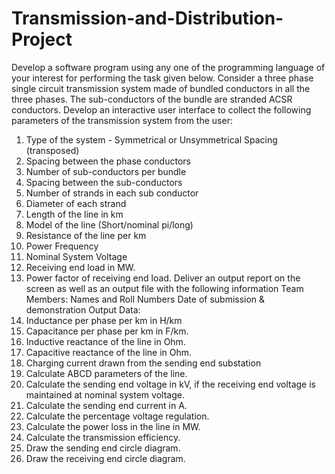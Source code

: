 # Transmission-and-Distribution-Project
Develop a software program using any one of the programming language of your interest for performing the task given below.
Consider a three phase single circuit transmission system made of bundled conductors in all the three phases. The sub-conductors of the bundle are stranded ACSR conductors.
Develop an interactive user interface to collect the following parameters of the transmission system from the user:
1. Type of the system - Symmetrical or Unsymmetrical Spacing (transposed)
2. Spacing between the phase conductors
3. Number of sub-conductors per bundle
4. Spacing between the sub-conductors
5. Number of strands in each sub conductor
6. Diameter of each strand
7. Length of the line in km
8. Model of the line (Short/nominal pi/long)
9. Resistance of the line per km
10. Power Frequency
11. Nominal System Voltage
12. Receiving end load in MW.
13. Power factor of receiving end load.
Deliver an output report on the screen as well as an output file with the following information
Team Members: Names and Roll Numbers
Date of submission & demonstration
Output Data:
1. Inductance per phase per km in H/km
2. Capacitance per phase per km in F/km.
3. Inductive reactance of the line in Ohm.
4. Capacitive reactance of the line in Ohm.
5. Charging current drawn from the sending end substation
6. Calculate ABCD parameters of the line.
7. Calculate the sending end voltage in kV, if the receiving end voltage is maintained at nominal system voltage.
8. Calculate the sending end current in A.
9. Calculate the percentage voltage regulation.
10. Calculate the power loss in the line in MW.
11. Calculate the transmission efficiency.
12. Draw the sending end circle diagram.
13. Draw the receiving end circle diagram.
